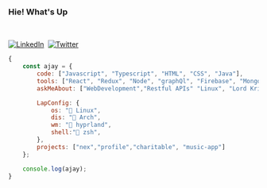 

<!-- <img src="https://media4.giphy.com/media/oOylMv2oLDxcxGzYn6/giphy.gif?cid=790b76111jxy03k3p4os6zadmovcnct1r3xfmo7iqhfxui1g&ep=v1_stickers_search&rid=giphy.gif&ct=s" width ="100px" > Hie! What's Up -->
<h3>Hie! What's Up</h3>
  </br>


  
  <!--____ <img src="https://media.giphy.com/media/s8sxoCrMsQP9C/giphy.gif" width = "50px"> --> 
  [![LinkedIn](https://img.shields.io/badge/linkedin-%230077B5.svg?style=for-the-badge&logo=linkedin&logoColor=white)](https://linkedin.com/in/Ajayvirmoti)&nbsp;
  [![Twitter](https://img.shields.io/badge/Twitter-%231DA1F2.svg?style=for-the-badge&logo=Twitter&logoColor=white)](https://twitter.com/ajayvirmoti)&nbsp;
 
  


```javascript
{
    const ajay = {
        code: ["Javascript", "Typescript", "HTML", "CSS", "Java"],
        tools: ["React", "Redux", "Node", "graphQl", "Firebase", "MongoDB"],
        askMeAbout: ["WebDevelopment","Restful APIs" "Linux", "Lord Krishna"],

        LapConfig: {
            os: " Linux",
            dis: " Arch",    
            wm: " hyprland",
            shell:" zsh",
        },
        projects: ["nex","profile","charitable", "music-app"]
    };

    console.log(ajay);
}

```




<br>

<!-- <img src="https://visitor-badge.laobi.icu/badge?page_id=ajayvirmoti" width = "50%"/>   -->
